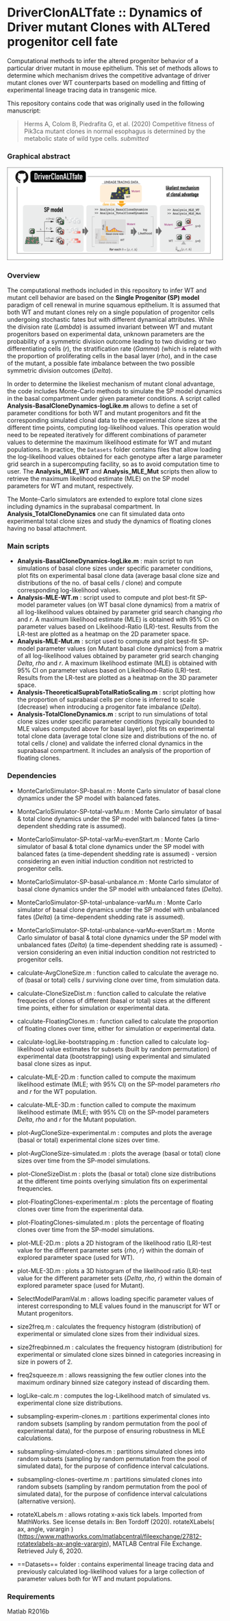 # DriverClonALTfate :: Dynamics of Driver mutant Clones with ALTered progenitor cell fate
Computational methods to infer the altered progenitor behavior of a particular driver mutant in mouse epithelium. This set of methods allows to determine which mechanism drives the competitive advantage of driver mutant clones over WT counterparts based on modelling and fitting of experimental lineage tracing data in transgenic mice.

This repository contains code that was originally used in the following manuscript:
  > Herms A, Colom B, Piedrafita G, et al. (2020) Competitive fitness of Pik3ca mutant clones in normal esophagus is determined by the metabolic state of wild type cells. _submitted_

### Graphical abstract
![GraphicalAbstract](https://github.com/gp10/DriverClonALTfate/blob/master/Graphical_abstract_DriverClonALTfate.png)

### Overview
The computational methods included in this repository to infer WT and mutant cell behavior are based on the **Single Progenitor (SP) model** paradigm of cell renewal in murine squamous epithelium. It is assumed that both WT and mutant clones rely on a single population of progenitor cells undergoing stochastic fates but with different dynamical attributes. While the division rate (_Lambda_) is assumed invariant between WT and mutant progenitors based on experimental data, unknown parameters are the probability of a symmetric division outcome leading to two dividing or two differentiating cells (_r_), the stratification rate (_Gamma_) (which is related with the proportion of proliferating cells in the basal layer (_rho_), and in the case of the mutant, a possible fate imbalance between the two possible symmetric division outcomes (_Delta_).

In order to determine the likeliest mechanism of mutant clonal advantage, the code includes Monte-Carlo methods to simulate the SP model dynamics in the basal compartment under given parameter conditions. A script called **Analysis-BasalCloneDynamics-logLike.m** allows to define a set of parameter conditions for both WT and mutant progenitors and fit the corresponding simulated clonal data to the experimental clone sizes at the different time points, computing log-likelihood values. This operation would need to be repeated iteratively for different combinations of parameter values to determine the maximum likelihood estimate for WT and mutant populations. In practice, the `Datasets` folder contains files that allow loading the log-likelihood values obtained for each genotype after a large parameter grid search in a supercomputing facility, so as to avoid computation time to user. The **Analysis_MLE_WT** and **Analysis_MLE_Mut** scripts then allow to retrieve the maximum likelihood estimate (MLE) on the SP model parameters for WT and mutant, respectively.

The Monte-Carlo simulators are extended to explore total clone sizes including dynamics in the suprabasal compartment. In **Analysis_TotalCloneDynamics** one can fit simulated data onto experimental total clone sizes and study the dynamics of floating clones having no basal attachment.

### Main scripts
- **Analysis-BasalCloneDynamics-logLike.m** : main script to run simulations of basal clone sizes under specific parameter conditions, plot fits on experimental basal clone data (average basal clone size and distributions of the no. of basal cells / clone) and compute corresponding log-likelihood values.
- **Analysis-MLE-WT.m** : script used to compute and plot best-fit SP-model parameter values (on WT basal clone dynamics) from a matrix of all log-likelihood values obtained by parameter grid search changing _rho_ and _r_. A maximum likelihood estimate (MLE) is obtained with 95% CI on parameter values based on Likelihood-Ratio (LR)-test. Results from the LR-test are plotted as a heatmap on the 2D parameter space.
- **Analysis-MLE-Mut.m** : script used to compute and plot best-fit SP-model parameter values (on Mutant basal clone dynamics) from a matrix of all log-likelihood values obtained by parameter grid search changing _Delta_, _rho_ and _r_. A maximum likelihood estimate (MLE) is obtained with 95% CI on parameter values based on Likelihood-Ratio (LR)-test. Results from the LR-test are plotted as a heatmap on the 3D parameter space.
- **Analysis-TheoreticalSuprabTotalRatioScaling.m** : script plotting how the proportion of suprabasal cells per clone is inferred to scale (decrease) when introducing a progenitor fate imbalance (_Delta_).
- **Analysis-TotalCloneDynamics.m** : script to run simulations of total clone sizes under specific parameter conditions (typically bounded to MLE values computed above for basal layer), plot fits on experimental total clone data (average total clone size and distributions of the no. of total cells / clone) and validate the inferred clonal dynamics in the suprabasal compartment. It includes an analysis of the proportion of floating clones.

### Dependencies
- MonteCarloSimulator-SP-basal.m : Monte Carlo simulator of basal clone dynamics under the SP model with balanced fates.
- MonteCarloSimulator-SP-total-varMu.m : Monte Carlo simulator of basal & total clone dynamics under the SP model with balanced fates (a time-dependent shedding rate is assumed).
- MonteCarloSimulator-SP-total-varMu-evenStart.m : Monte Carlo simulator of basal & total clone dynamics under the SP model with balanced fates (a time-dependent shedding rate is assumed) - version considering an even initial induction condition not restricted to progenitor cells.
- MonteCarloSimulator-SP-basal-unbalance.m : Monte Carlo simulator of basal clone dynamics under the SP model with unbalanced fates (_Delta_).
- MonteCarloSimulator-SP-total-unbalance-varMu.m : Monte Carlo simulator of basal clone dynamics under the SP model with unbalanced fates (_Delta_) (a time-dependent shedding rate is assumed).
- MonteCarloSimulator-SP-total-unbalance-varMu-evenStart.m : Monte Carlo simulator of basal & total clone dynamics under the SP model with unbalanced fates (_Delta_) (a time-dependent shedding rate is assumed) - version considering an even initial induction condition not restricted to progenitor cells.

- calculate-AvgCloneSize.m : function called to calculate the average no. of (basal or total) cells / surviving clone over time, from simulation data.
- calculate-CloneSizeDist.m : function called to calculate the relative frequecies of clones of different (basal or total) sizes at the different time points, either for simulation or experimental data.
- calculate-FloatingClones.m : function called to calculate the proportion of floating clones over time, either for simulation or experimental data.
- calculate-logLike-bootstrapping.m : function called to calculate log-likelihood value estimates for subsets (built by random permutation) of experimental data (bootstrapping) using experimental and simulated basal clone sizes as input.
- calculate-MLE-2D.m : function called to compute the maximum likelihood estimate (MLE; with 95% CI) on the SP-model parameters _rho_ and _r_ for the WT population.
- calculate-MLE-3D.m : function called to compute the maximum likelihood estimate (MLE; with 95% CI) on the SP-model parameters _Delta_, _rho_ and _r_ for the Mutant population.

- plot-AvgCloneSize-experimental.m : computes and plots the average (basal or total) experimental clone sizes over time.
- plot-AvgCloneSize-simulated.m : plots the average (basal or total) clone sizes over time from the SP-model simulations.
- plot-CloneSizeDist.m : plots the (basal or total) clone size distributions at the different time points overlying simulation fits on experimental frequencies.
- plot-FloatingClones-experimental.m : plots the percentage of floating clones over time from the experimental data.
- plot-FloatingClones-simulated.m : plots the percentage of floating clones over time from the SP-model simulations.
- plot-MLE-2D.m : plots a 2D histogram of the likelihood ratio (LR)-test value for the different parameter sets {_rho_, _r_} within the domain of explored parameter space (used for WT).
- plot-MLE-3D.m : plots a 3D histogram of the likelihood ratio (LR)-test value for the different parameter sets {_Delta_, _rho_, _r_} within the domain of explored parameter space (used for Mutant).

- SelectModelParamVal.m : allows loading specific parameter values of interest corresponding to MLE values found in the manuscript for WT or Mutant progenitors.
- size2freq.m : calculates the frequency histogram (distribution) of experimental or simulated clone sizes from their individual sizes.
- size2freqbinned.m : calculates the frequency histogram (distribution) for experimental or simulated clone sizes binned in categories increasing in size in powers of 2.
- freq2squeeze.m : allows reassigning the few outlier clones into the maximum ordinary binned size category instead of discarding them.
- logLike-calc.m : computes the log-Likelihood match of simulated vs. experimental clone size distributions.
- subsampling-experim-clones.m : partitions experimental clones into random subsets (sampling by random permutation from the pool of experimental data), for the purpose of ensuring robustness in MLE calculations.
- subsampling-simulated-clones.m : partitions simulated clones into random subsets (sampling by random permutation from the pool of simulated data), for the purpose of confidence interval calculations.
- subsampling-clones-overtime.m : partitions simulated clones into random subsets (sampling by random permutation from the pool of simulated data), for the purpose of confidence interval calculations (alternative version).
- rotateXLabels.m : allows rotating x-axis tick labels. Imported from MathWorks. See license details in: Ben Tordoff (2020). rotateXLabels( ax, angle, varargin ) (https://www.mathworks.com/matlabcentral/fileexchange/27812-rotatexlabels-ax-angle-varargin), MATLAB Central File Exchange. Retrieved July 6, 2020.

- ==Datasets== folder : contains experimental lineage tracing data and previously calculated log-likelihood values for a large collection of parameter values both for WT and mutant populations.

### Requirements
Matlab R2016b

